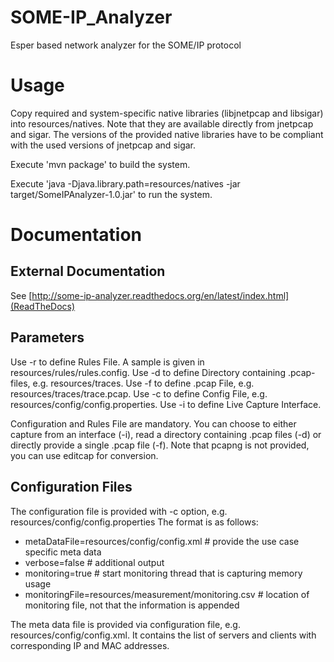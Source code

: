 # SOME-IP_Analyzer
Esper based network analyzer for the SOME/IP protocol

# Usage

Copy required and system-specific native libraries (libjnetpcap and libsigar) into resources/natives.
Note that they are available directly from jnetpcap and sigar.
The versions of the provided native libraries have to be compliant with the used versions of jnetpcap and sigar.

Execute 'mvn package' to build the system.

Execute 'java -Djava.library.path=resources/natives -jar target/SomeIPAnalyzer-1.0.jar' to run the system.

# Documentation

## External Documentation

See [http://some-ip-analyzer.readthedocs.org/en/latest/index.html](ReadTheDocs)

## Parameters

Use -r to define Rules File. A sample is given in resources/rules/rules.config.
Use -d to define Directory containing .pcap-files, e.g. resources/traces.
Use -f to define .pcap File, e.g. resources/traces/trace.pcap.
Use -c to define Config File, e.g. resources/config/config.properties.
Use -i to define Live Capture Interface.

Configuration and Rules File are mandatory. 
You can choose to either capture from an interface (-i), read a directory containing .pcap files (-d) or directly provide a single .pcap file (-f).
Note that pcapng is not provided, you can use editcap for conversion.

## Configuration Files

The configuration file is provided with -c option, e.g. resources/config/config.properties
The format is as follows:

 * metaDataFile=resources/config/config.xml # provide the use case specific meta data
 * verbose=false # additional output
 * monitoring=true # start monitoring thread that is capturing memory usage
 * monitoringFile=resources/measurement/monitoring.csv # location of monitoring file, not that the information is appended

The meta data file is provided via configuration file, e.g. resources/config/config.xml.
It contains the list of servers and clients with corresponding IP and MAC addresses.
